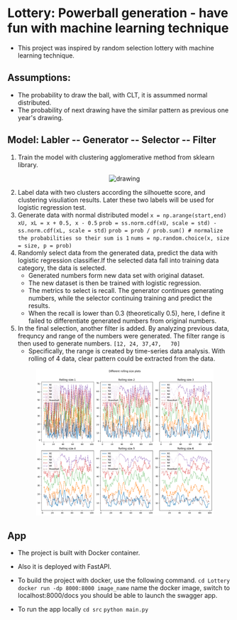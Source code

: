 # Lottery: Powerball generation - have fun with machine learning technique
* This project was inspired by random selection lottery with machine learning technique.

## Assumptions:

* The probability to draw the ball, with CLT, it is assummed normal distributed.
* The probability of next drawing have the similar pattern as previous one year's drawing.

## Model: Labler -- Generator -- Selector -- Filter
1. Train the model with clustering agglomerative method from sklearn library.
    <p align="center">
    <img src="fig/Agglomeriative clustering.png" alt="drawing" width="400"/>
2. Label data with two clusters according the silhouette score, and clustering visuliation results. Later these two labels will be used for logistic regression test.
3. Generate data with normal distributed model
`x = np.arange(start,end)`
`xU, xL = x + 0.5, x - 0.5`
`prob = ss.norm.cdf(xU, scale = std) - ss.norm.cdf(xL, scale = std)`
`prob = prob / prob.sum() # normalize the probabilities so their sum is 1`
`nums = np.random.choice(x, size = size, p = prob) `
4. Randomly select data from the generated data, predict the data with logistic regression classifier.If the selected data fall into training data category, the data is selected.
    * Generated numbers form new data set with original dataset.
    * The new dataset is then be trained with logistic regression. 
    * The metrics to select is recall. The generator continues generating numbers, while the selector continuing training and predict the results. 
    * When the recall is lower than 0.3 (theoretically 0.5), here, I define it failed to differentiate generated numbers from original numbers.
5. In the final selection, another filter is added. By analyzing previous data, frequncy and range of the numbers were generated. The filter range is then used to generate numbers. `[12, 24, 37,47,	70]`
    * Specifically, the range is created by time-series data analysis. With rolling of 4 data, clear pattern could be extracted from the data.
    <p align="center">
    <img src="fig/rolling.png" alt="drawing" width="400"/>
    

## App
* The project is built with Docker container.
* Also it is deployed with FastAPI.
* To build the project with docker, use the following command. 
`cd Lottery`
`docker run -dp 8000:8000 image_name` name the docker image, switch to localhost:8000/docs you should be able to launch the swagger app.

* To run the app locally
`cd src`
`python main.py`

